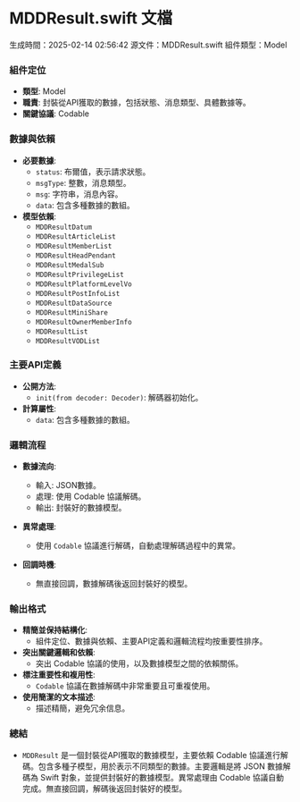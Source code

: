 # MDDResult.swift 文檔
生成時間：2025-02-14 02:56:42
源文件：MDDResult.swift
組件類型：Model

### 組件定位
- **類型**: Model
- **職責**: 封裝從API獲取的數據，包括狀態、消息類型、具體數據等。
- **關鍵協議**: Codable

### 數據與依賴
- **必要數據**:
  - `status`: 布爾值，表示請求狀態。
  - `msgType`: 整數，消息類型。
  - `msg`: 字符串，消息內容。
  - `data`: 包含多種數據的數組。
- **模型依賴**:
  - `MDDResultDatum`
  - `MDDResultArticleList`
  - `MDDResultMemberList`
  - `MDDResultHeadPendant`
  - `MDDResultMedalSub`
  - `MDDResultPrivilegeList`
  - `MDDResultPlatformLevelVo`
  - `MDDResultPostInfoList`
  - `MDDResultDataSource`
  - `MDDResultMiniShare`
  - `MDDResultOwnerMemberInfo`
  - `MDDResultList`
  - `MDDResultVODList`

### 主要API定義
- **公開方法**:
  - `init(from decoder: Decoder)`: 解碼器初始化。
- **計算屬性**:
  - `data`: 包含多種數據的數組。

### 邏輯流程
- **數據流向**:
  - 輸入: JSON數據。
  - 處理: 使用 Codable 協議解碼。
  - 輸出: 封裝好的數據模型。

- **異常處理**:
  - 使用 `Codable` 協議進行解碼，自動處理解碼過程中的異常。

- **回調時機**:
  - 無直接回調，數據解碼後返回封裝好的模型。 

### 輸出格式
- **精簡並保持結構化**:
  - 組件定位、數據與依賴、主要API定義和邏輯流程均按重要性排序。
- **突出關鍵邏輯和依賴**:
  - 突出 Codable 協議的使用，以及數據模型之間的依賴關係。
- **標注重要性和複用性**:
  - `Codable` 協議在數據解碼中非常重要且可重複使用。
- **使用簡潔的文本描述**:
  - 描述精簡，避免冗余信息。 

### 總結
- `MDDResult` 是一個封裝從API獲取的數據模型，主要依賴 Codable 協議進行解碼。包含多種子模型，用於表示不同類型的數據。主要邏輯是將 JSON 數據解碼為 Swift 對象，並提供封裝好的數據模型。異常處理由 Codable 協議自動完成。無直接回調，解碼後返回封裝好的模型。
